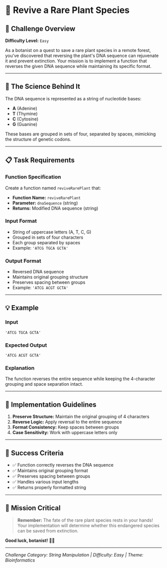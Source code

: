 # 🌿 Revive a Rare Plant Species

## 🎯 Challenge Overview

**Difficulty Level:** `Easy`

As a botanist on a quest to save a rare plant species in a remote forest, you've discovered that reversing the plant's DNA sequence can rejuvenate it and prevent extinction. Your mission is to implement a function that reverses the given DNA sequence while maintaining its specific format.

---

## 🧬 The Science Behind It

The DNA sequence is represented as a string of nucleotide bases:
- **A** (Adenine)
- **T** (Thymine) 
- **C** (Cytosine)
- **G** (Guanine)

These bases are grouped in sets of four, separated by spaces, mimicking the structure of genetic codons.

---

## 📋 Task Requirements

### Function Specification

Create a function named `reviveRarePlant` that:

- **Function Name:** `reviveRarePlant`
- **Parameter:** `dnaSequence` (string)
- **Returns:** Modified DNA sequence (string)

### Input Format
- String of uppercase letters (A, T, C, G)
- Grouped in sets of four characters
- Each group separated by spaces
- Example: `'ATCG TGCA GCTA'`

### Output Format
- Reversed DNA sequence
- Maintains original grouping structure
- Preserves spacing between groups
- Example: `'ATCG ACGT GCTA'`

---

## 💡 Example

### Input
```
'ATCG TGCA GCTA'
```

### Expected Output
```
'ATCG ACGT GCTA'
```

### Explanation
The function reverses the entire sequence while keeping the 4-character grouping and space separation intact.

---

## 🔬 Implementation Guidelines

1. **Preserve Structure:** Maintain the original grouping of 4 characters
2. **Reverse Logic:** Apply reversal to the entire sequence
3. **Format Consistency:** Keep spaces between groups
4. **Case Sensitivity:** Work with uppercase letters only

---

## 🌟 Success Criteria

- ✅ Function correctly reverses the DNA sequence
- ✅ Maintains original grouping format
- ✅ Preserves spacing between groups
- ✅ Handles various input lengths
- ✅ Returns properly formatted string

---

## 🚨 Mission Critical

> **Remember:** The fate of the rare plant species rests in your hands! Your implementation will determine whether this endangered species can be saved from extinction.

**Good luck, botanist!** 🔬🌱

---

*Challenge Category: String Manipulation | Difficulty: Easy | Theme: Bioinformatics*
